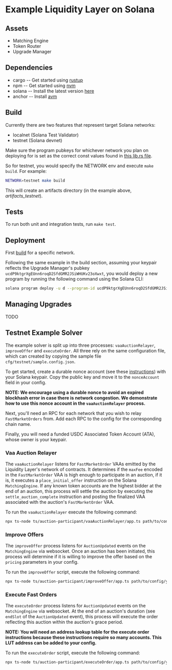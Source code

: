 # Example Liquidity Layer on Solana

## Assets

- Matching Engine
- Token Router
- Upgrade Manager

## Dependencies

- cargo -- Get started using [rustup](https://rustup.rs/)
- npm -- Get started using [nvm](https://github.com/nvm-sh/nvm?tab=readme-ov-file#install--update-script)
- solana -- Install the latest version [here](https://docs.solanalabs.com/cli/install#use-solanas-install-tool)
- anchor -- Install [avm](https://book.anchor-lang.com/getting_started/installation.html#anchor)

## Build

Currently there are two features that represent target Solana
networks:

- localnet (Solana Test Validator)
- testnet (Solana devnet)

Make sure the program pubkeys for whichever network you plan on deploying for is set as the correct
const values found in [this lib.rs file](modules/common/src/lib.rs).

So for testnet, you would specify the NETWORK env and execute `make build`. For example:

```sh
NETWORK=testnet make build
```

This will create an artifacts directory (in the example above, _artifacts_testnet_).

## Tests

To run both unit and integration tests, run `make test`.

## Deployment

First [build](#build) for a specific network.

Following the same example in the build section, assuming your keypair reflects the Upgrade
Manager's pubkey `ucdP9ktgrXgEUnn6roqD2SfdGMR2JSiWHUKv23oXwxt`, you would deploy a new program by
running the following command using the Solana CLI:

```sh
solana program deploy -u d --program-id ucdP9ktgrXgEUnn6roqD2SfdGMR2JSiWHUKv23oXwxt artifacts-testnet/upgrade_manager.so
```

## Managing Upgrades

TODO

## Testnet Example Solver

The example solver is split up into three processes: `vaaAuctionRelayer`, `improveOffer` and
`executeOrder`. All three rely on the same configuration file, which can created by copying the
sample file `cfg/testnet/sample.config.json`.

To get started, create a durable nonce account (see these
[instructions](https://solana.com/developers/guides/advanced/introduction-to-durable-nonces)) with
your Solana keypair. Copy the public key and move it to the `nonceAccount` field in your config.

**NOTE: We encourage using a durable nonce to avoid an expired blockhash error in case there is
network congestion. We demonstrate how to use this nonce account in the `vaaAuctionRelayer`
process.**

Next, you'll need an RPC for each network that you wish to relay `FastMarketOrders` from. Add each
RPC to the config for the corresponding chain name.

Finally, you will need a funded USDC Associated Token Account (ATA), whose owner is your keypair.

### Vaa Auction Relayer

The `vaaAuctionRelayer` listens for `FastMarketOrder` VAAs emitted by the Liquidity Layer's network
of contracts. It determines if the `maxFee` encoded in the `FastMarketOrder` VAA is high enough to
participate in an auction, if it is, it executes a `place_initial_offer` instruction on the Solana
`MatchingEngine`. If any known token accounts are the highest bidder at the end of an auction, this
process will settle the auction by executing the `settle_auction_complete` instruction and posting
the finalized VAA associated with the auction's `FastMarketOrder` VAA.

To run the `vaaAuctionRelayer` execute the following command:

```sh
npx ts-node ts/auction-participant/vaaAuctionRelayer/app.ts path/to/config/your.config.json
```

### Improve Offers

The `improveOffer` process listens for `AuctionUpdated` events on the `MatchingEngine` via
websocket. Once an auction has been initiated, this process will determine if it is willing to
improve the offer based on the `pricing` parameters in your config.

To run the `improveOffer` script, execute the following command:

```sh
npx ts-node ts/auction-participant/improveOffer/app.ts path/to/config/your.config.json
```

### Execute Fast Orders

The `executeOrder` process listens for `AuctionUpdated` events on the `MatchingEngine` via
websocket. At the end of an auction's duration (see `endSlot` of the `AuctionUpdated` event), this
process will execute the order reflecting this auction within the auction's grace period.

**NOTE: You will need an address lookup table for the execute order instructions because these
instructions require so many accounts. This LUT address can be added to your config.**

To run the `executeOrder` script, execute the following command:

```sh
npx ts-node ts/auction-participant/executeOrder/app.ts path/to/config/your.config.json
```
